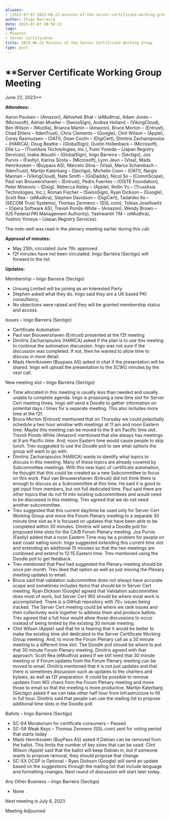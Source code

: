 ```yaml
---
aliases:
- /2023-07-07-2023-06-22-minutes-of-the-server-certificate-working-group/
author: Iñigo Barreira
date: 2023-07-07 08:58:11
tags:
- Minutes
- Server Certificates
title: 2023-06-22 Minutes of the Server Certificate Working Group
type: post
---
```


# **Server Certificate Working Group Meeting

June 22, 2023**

**Attendees:**

Aaron Poulsen – (Amazon), Abhishek Bhat – (eMudhra), Adam Jones – (Microsoft), Adrian Mueller – (SwissSign), Andrea Holland – (VikingCloud), Ben Wilson – (Mozilla), Brianca Martin – (Amazon), Bruce Morton – (Entrust), Chad Ehlers – (IdenTrust), Chris Clements – (Google), Clint Wilson – (Apple), Corey Rasmussen – (OATI), Dean Coclin – (DigiCert), Dimitris Zacharopoulos – (HARICA), Doug Beattie – (GlobalSign), Dustin Hollenback – (Microsoft), Ellie Lu – (TrustAsia Technologies, Inc.), Fumi Yoneda – (Japan Registry Services), Inaba Atsushi – (GlobalSign), Inigo Barreira – (Sectigo), Jos Purvis – (Fastly), Karina Sirota – (Microsoft), Lynn Jeun – (Visa), Mads Henriksveen – (Buypass AS), Marcelo Silva – (Visa), Marco Schambach – (IdenTrust), Martijn Katerbarg – (Sectigo), Michelle Coon – (OATI), Nargis Mannan – (VikingCloud), Nate Smith – (GoDaddy), Nicol So – (CommScope), Paul van Brouwershaven – (Entrust), Pedro Fuentes – (OISTE Foundation), Peter Miskovic – (Disig), Rebecca Kelley – (Apple), Rollin Yu – (TrustAsia Technologies, Inc.), Roman Fischer – (SwissSign), Ryan Dickson – (Google), Scott Rea – (eMudhra), Stephen Davidson – (DigiCert), Tadahiko Ito – (SECOM Trust Systems), Thomas Zermeno – (SSL.com), Tobias Josefowitz – (Opera Software AS), Trevoli Ponds-White – (Amazon), Wendy Brown – (US Federal PKI Management Authority), Yashwanth TM – (eMudhra), Yoshiro Yoneya – (Japan Registry Services).

The note-well was read in the plenary meeting earlier during this call.

**Approval of minutes:**

- May 25th, circulated June 7th: approved
- f2f minutes have not been circulated. Inigo Barreira (Sectigo) will forward to the list.

**Updates:**

Membership – Inigo Barreira (Sectigo)

- Unsung Limited will be joining as an Interested Party
- Stephen asked what they do. Inigo said they are a UK based PKI consultancy.
- No objections were raised and they will be granted membership status and access.

Issues – Inigo Barreira (Sectigo)

- Certificate Automation
- Paul van Brouwershaven (Entrust) presented at the f2f meeting
- Dimitris Zacharopoulos (HARICA) asked if the plan is to use this meeting to continue the automation discussion. Inigo was not sure if the discussion was completed. If not, then he wanted to allow time to discuss in more detail.
- Mads Henriksveen (Buypass AS) asked in chat if the presentation will be shared. Inigo will upload the presentation to the SCWG minutes by the next call.

New meeting slot – Inigo Barreira (Sectigo)

- Time allocated in this meeting is usually less than needed and usually unable to complete agenda. Inigo is proposing a new time slot for Server Cert meeting times. Inigo will send a Doodle to gather information on potential days / times for a separate meeting. This also includes more time at the f2f.
- Bruce Morton (Entrust) mentioned that on Thursday we could potentially schedule a two hour window with meetings at 11 am and noon Eastern time. Maybe this meeting can be moved to the 9 am Pacific time slot. Trevoli Ponds-White (Amazon) mentioned that she always has meetings at 9 am Pacific time. And, noon Eastern time would cause people to skip lunch. Trev suggested to use the Doodle poll to see what options the group will want to go with.
- Dimitris Zacharopoulos (HARICA) wants to identify what topics to discuss in this meeting. Many of these topics are already covered by Subcommittee meetings. With this new topic of certificate automation, he thought that this could be created as a new Subcommittee to focus on this work. Paul van Brouwershaven (Entrust) did not think there is enough to discuss as a Subcommittee at this time. He said it is good to get input from members, but not full dedicated time. Paul said there are other topics that do not fit into existing subcommittees and would need to be discussed in this meeting. Trev agreed that we do not need another subcommittee.
- Trev suggested that this current day/time be used only for Server Cert Working Group and move the Forum Plenary meeting to a separate 30 minute time slot as it is focused on updates that have been able to be completed within 30 minutes. Dimitris will send a Doodle poll for proposed time slots for the CA/B Forum Plenary meeting. Jos Purvis (Fastly) added that a noon Eastern Time may be a problem for people on east coast eating lunch. Inigo suggested extending this current time slot and extending an additional 15 minutes so that the two meetings are combined and extend to 12:15 Eastern time. Trev mentioned using the Doodle poll to get feedback.
- Trev mentioned that Paul had suggested the Plenary meeting should be once per month. Trev liked that option as well as just moving the Plenary meeting updates to email.
- Bruce said that validation subcommittee does not always have accurate scope and sometimes includes items that should be in Server Cert meeting. Ryan Dickson (Google) agreed that Validation subcommittee does most of work, but Server Cert WG should be where most work is accomplished. There is a GitHub repository with 70+ issues being tracked. The Server Cert meeting could be where we rank issues and then collectively work together to address them and produce ballots. Trev agreed that a full hour would allow those discussions to occur instead of being limited by the existing 30 minute meeting.
- Clint Wilson (Apple) said that he is hearing that it would be better to make the existing time slot dedicated to the Server Certificate Working Group meeting. And, to move the Forum Plenary call as a 30 minute meeting to a different time slot. The Doodle poll should be where to put that 30 minute Forum Plenary meeting. Dimitris agreed with that approach. Scott Rea (eMudhra) asked if we still need that 30 minute meeting or if Forum updates from the Forum Plenary meeting can be moved to email. Dimitris mentioned that it is not just updates and that there is sometimes discussion such as updates to the charters and bylaws, as well as f2f preparation. It could be possible to remove updates from WG chairs from the Forum Plenary meeting and move those to email so that the meeting is more productive. Martijn Katerbarg (Sectigo) asked if we can take other half hour from Infrastructure to fill in full hour. Dimitris said that people can use the mailing list to propose additional time slots in the Doodle poll.

Ballots – Inigo Barreira (Sectigo)

- SC-64 Moratorium for certificate consumers – Passed
- SC-59 Weak Keys – Thomas Zermeno (SSL.com) sent for voting period that starts today
- Mads Henriksveen (BuyPass AS) asked if Debian can be removed from the ballot. This limits the number of key sizes that can be used. Clint Wilson (Apple) said that the ballot will keep Debian in, but if someone wants to propose removal, they should propose that change.
- SC-XX OCSP is Optional – Ryan Dickson (Google) will send an update based on the suggestions through the mailing list that include language and formatting changes. Next round of discussion will start later today.

Any Other Business – Inigo Barreira (Sectigo)

- None

Next meeting is July 6, 2023

Meeting Adjourned